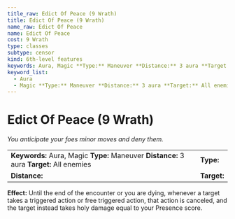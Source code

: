```yaml
---
title_raw: Edict Of Peace (9 Wrath)
title: Edict Of Peace (9 Wrath)
name_raw: Edict Of Peace
name: Edict Of Peace
cost: 9 Wrath
type: classes
subtype: censor
kind: 6th-level features
keywords: Aura, Magic **Type:** Maneuver **Distance:** 3 aura **Target:** All enemies
keyword_list:
  - Aura
  - Magic **Type:** Maneuver **Distance:** 3 aura **Target:** All enemies
---
```


# Edict Of Peace (9 Wrath)

*You anticipate your foes minor moves and deny them.*

|                                                                                           |             |
| :---------------------------------------------------------------------------------------- | :---------- |
| **Keywords:** Aura, Magic **Type:** Maneuver **Distance:** 3 aura **Target:** All enemies | **Type:**   |
| **Distance:**                                                                             | **Target:** |

**Effect:** Until the end of the encounter or you are dying, whenever a target takes a triggered action or free triggered action, that action is canceled, and the target instead takes holy damage equal to your Presence score.

